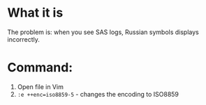 # What it is
The problem is: when you see SAS logs, Russian symbols displays incorrectly.

# Command:

1. Open file in Vim
2. `:e ++enc=iso8859-5` - changes the encoding to ISO8859